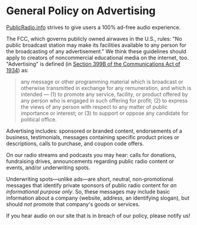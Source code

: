 # General Policy on Advertising
[PublicRadio.info](http://www.publicradio.info) strives to give users a 100% ad-free audio experience.

The FCC, which governs publicly owned airwaves in the U.S., rules: "No public broadcast station may make its facilities available to any person for the broadcasting of any advertisement." We think these guidelines should apply to creators of noncommercial educational media on the internet, too. "Advertising" is defined (in [Section 399B of the Communications Act of 1934](https://www.fcc.gov/media/radio/nature-of-educational-broadcasting)) as:

>any message or other programming material which is broadcast or otherwise transmitted
>in exchange for any remuneration, and which is intended —
> (1) to promote any service, facility, or product offered by any person who is engaged in
>such offering for profit;
> (2) to express the views of any person with respect to any matter of public importance or
>interest; or
> (3) to support or oppose any candidate for political office.

Advertising includes: sponsored or branded content, endorsements of a business, testimonials, messages containing specific product prices or descriptions, calls to purchase, and coupon code offers.

On our radio streams and podcasts you may hear: calls for donations, fundraising drives, announcements regarding public radio content or events, and/or underwriting spots.

Underwriting spots—unlike ads—are short, neutral, non-promotional messages that identify private sponsors of public radio content for _an informational purpose only_. So, these messages may include basic information about a company (website, address, an identifying slogan), but should _not_ promote that company's goods or services.

If you hear audio on our site that is in breach of our policy, please notify us!
